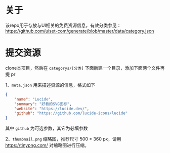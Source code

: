 # 关于

该repo用于存放与UI相关的免费资源信息，有效分类参见：https://github.com/uiset-com/generate/blob/master/data/category.json
# 提交资源

clone本项目，然后在 `categorys/[分类]` 下面新建一个目录，添加下面两个文件再提 pr

1、`meta.json` 用来描述资源的信息，格式如下

```json
{
    "name": "Lucide",
    "summary": "好看的SVG图标",
    "website": "https://lucide.dev/",
    "github": "https://github.com/lucide-icons/lucide"
}
```
其中 `github` 为可选参数，其它为必填参数


2、`thumbnail.png` 缩略图，推荐尺寸 500 * 360 px，请用 https://tinypng.com/ 对缩略图进行压缩。
